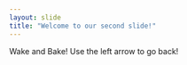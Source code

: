 ```yaml
---
layout: slide
title: "Welcome to our second slide!"
---
```

Wake and Bake!
Use the left arrow to go back!

